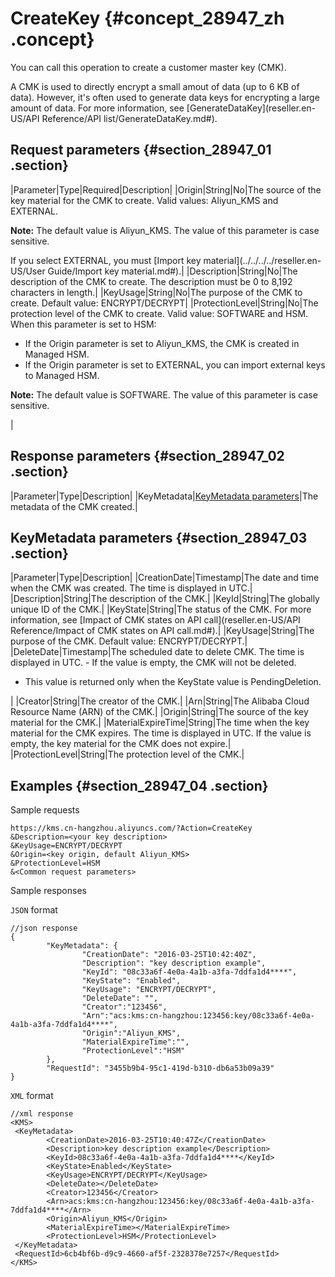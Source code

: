 # CreateKey {#concept_28947_zh .concept}

You can call this operation to create a customer master key \(CMK\).

A CMK is used to directly encrypt a small amout of data \(up to 6 KB of data\). However, it's often used to generate data keys for encrypting a large amount of data. For more information, see [GenerateDataKey](reseller.en-US/API Reference/API list/GenerateDataKey.md#).

## Request parameters {#section_28947_01 .section}

|Parameter|Type|Required|Description|
|Origin|String|No|The source of the key material for the CMK to create. Valid values: Aliyun\_KMS and EXTERNAL.

 **Note:** The default value is Aliyun\_KMS. The value of this parameter is case sensitive.

 If you select EXTERNAL, you must [Import key material](../../../../reseller.en-US/User Guide/Import key material.md#).|
|Description|String|No|The description of the CMK to create. The description must be 0 to 8,192 characters in length.|
|KeyUsage|String|No|The purpose of the CMK to create. Default value: ENCRYPT/DECRYPT|
|ProtectionLevel|String|No|The protection level of the CMK to create. Valid value: SOFTWARE and HSM. When this parameter is set to HSM:

-   If the Origin parameter is set to Aliyun\_KMS, the CMK is created in Managed HSM.
-   If the Origin parameter is set to EXTERNAL, you can import external keys to Managed HSM.

 **Note:** The default value is SOFTWARE. The value of this parameter is case sensitive.

 |

## Response parameters {#section_28947_02 .section}

|Parameter|Type|Description|
|KeyMetadata|[KeyMetadata parameters](#section_28947_03)|The metadata of the CMK created.|

## KeyMetadata parameters {#section_28947_03 .section}

|Parameter|Type|Description|
|CreationDate|Timestamp|The date and time when the CMK was created. The time is displayed in UTC.|
|Description|String|The description of the CMK.|
|KeyId|String|The globally unique ID of the CMK.|
|KeyState|String|The status of the CMK. For more information, see [Impact of CMK states on API call](reseller.en-US/API Reference/Impact of CMK states on API call.md#).|
|KeyUsage|String|The purpose of the CMK. Default value: ENCRYPT/DECRYPT.|
|DeleteDate|Timestamp|The scheduled date to delete CMK. The time is displayed in UTC. -   If the value is empty, the CMK will not be deleted.
-   This value is returned only when the KeyState value is PendingDeletion.

 |
|Creator|String|The creator of the CMK.|
|Arn|String|The Alibaba Cloud Resource Name \(ARN\) of the CMK.|
|Origin|String|The source of the key material for the CMK.|
|MaterialExpireTime|String|The time when the key material for the CMK expires. The time is displayed in UTC. If the value is empty, the key material for the CMK does not expire.|
|ProtectionLevel|String|The protection level of the CMK.|

## Examples {#section_28947_04 .section}

Sample requests

``` {#codeblock_y9t_tq4_gn9}
https://kms.cn-hangzhou.aliyuncs.com/?Action=CreateKey
&Description=<your key description>
&KeyUsage=ENCRYPT/DECRYPT
&Origin=<key origin, default Aliyun_KMS>
&ProtectionLevel=HSM
&<Common request parameters>
```

Sample responses

`JSON` format

``` {#codeblock_na5_8jg_hip}
//json response
{
        "KeyMetadata": {
                "CreationDate": "2016-03-25T10:42:40Z",
                "Description": "key description example",
                "KeyId": "08c33a6f-4e0a-4a1b-a3fa-7ddfa1d4****",
                "KeyState": "Enabled",
                "KeyUsage": "ENCRYPT/DECRYPT",
                "DeleteDate": "",
                "Creator":"123456",
                "Arn":"acs:kms:cn-hangzhou:123456:key/08c33a6f-4e0a-4a1b-a3fa-7ddfa1d4****",
                "Origin":"Aliyun_KMS",
                "MaterialExpireTime":"",
                "ProtectionLevel":"HSM"
        },
        "RequestId": "3455b9b4-95c1-419d-b310-db6a53b09a39"
}
```

`XML` format

``` {#codeblock_itt_8qv_qm7}
//xml response
<KMS>
 <KeyMetadata>
        <CreationDate>2016-03-25T10:40:47Z</CreationDate>
        <Description>key description example</Description>
        <KeyId>08c33a6f-4e0a-4a1b-a3fa-7ddfa1d4****</KeyId>
        <KeyState>Enabled</KeyState>
        <KeyUsage>ENCRYPT/DECRYPT</KeyUsage>
        <DeleteDate></DeleteDate>
        <Creator>123456</Creator>
        <Arn>acs:kms:cn-hangzhou:123456:key/08c33a6f-4e0a-4a1b-a3fa-7ddfa1d4****</Arn>
        <Origin>Aliyun_KMS</Origin>
        <MaterialExpireTime></MaterialExpireTime>
        <ProtectionLevel>HSM</ProtectionLevel>
 </KeyMetadata>
 <RequestId>6cb4bf6b-d9c9-4660-af5f-2328378e7257</RequestId>
</KMS>
```

